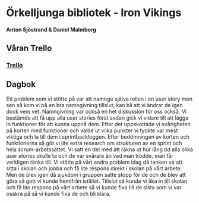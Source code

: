# Örkelljunga bibliotek - Iron Vikings
#### Anton Sjöstrand & Daniel Malmborg


## Våran Trello

### [Trello](https://trello.com/b/vMdYu8fw/ironvikings)


## Dagbok

Ett problem som vi stötte på var att namnge själva rollen i en user story men sen så kom vi på en bra namngivning tillslut, kan bli att vi ändrar de igen dock vem vet.
Namngivning var också en het diskussion för oss också.
Vi bestämde att få upp alla user stories först sedan gick vi vidare till att lägga in funktioner för att kunna uppnå dem. Efter det uppskattade vi svårigheten på korten med funktioner och valde ut vilka punkter vi tyckte var mest viktiga och la till dem i sprintbackloggen. 
Efter bedömningen av korten och funktionerna så gör vi lite extra research om strukturen av en sprint och hela scrum-arbetssättet. 
Vi satt en del med att räkna ut hur lång tid alla olika user stories skulle ta och de var svårare än vad man trodde, man får verkligen tänka till.
Vi stötte på vårt andra problem idag då tanken va att sitta i skolan och jobba och få lite respons direkt i skolan på vårt arbete. 
Men de blev igen då sjukdom i gruppen satte stopp för de och de blev att göra så gott vi kunde hemifrån istället.
Tillslut så kunde vi åka in till skolan och få lite respons på vårt arbete så vi kunde fixa till de sista som vi var osäkra på så vi kunde fixa de och bli klara.





